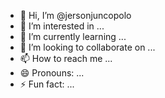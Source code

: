 - 👋 Hi, I’m @jersonjuncopolo
- 👀 I’m interested in ...
- 🌱 I’m currently learning ...
- 💞️ I’m looking to collaborate on ...
- 📫 How to reach me ...
- 😄 Pronouns: ...
- ⚡ Fun fact: ...

<!---
jersonjuncopolo/jersonjuncopolo is a ✨ special ✨ repository because its `README.md` (this file) appears on your GitHub profile.
You can click the Preview link to take a look at your changes.
--->
